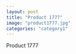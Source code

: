 ```yaml
---
layout: post
title: "Product 1777"
image: "product1777.jpg"
categories: "category1"
---
```

Product 1777
